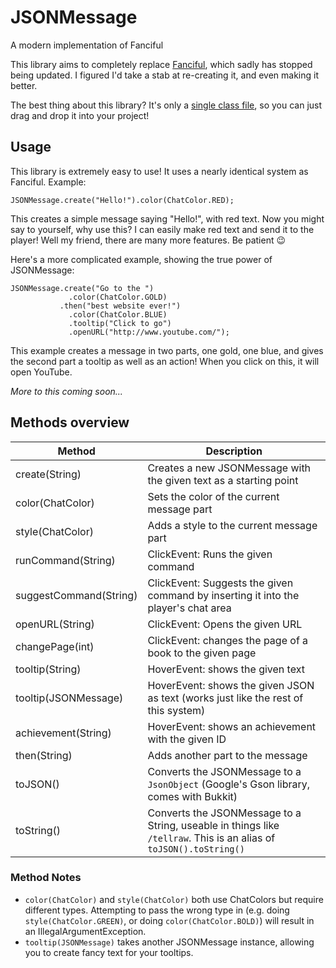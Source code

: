# JSONMessage
A modern implementation of Fanciful

This library aims to completely replace [Fanciful](https://bukkit.org/threads/lib-fanciful-pleasant-chat-message-formatting.195148/), which sadly has stopped being updated. I figured I'd take a stab at re-creating it, and even making it better.

The best thing about this library? It's only a [single class file](https://github.com/Rayzr522/JSONMessage/blob/master/src/main/java/com/perceivedev/jsonmessage/JSONMessage.java), so you can just drag and drop it into your project!

## Usage
This library is extremely easy to use! It uses a nearly identical system as Fanciful. Example:
    
    JSONMessage.create("Hello!").color(ChatColor.RED);
    
This creates a simple message saying "Hello!", with red text. Now you might say to yourself, why use this? I can easily make red text and send it to the player! Well my friend, there are many more features. Be patient :wink:

Here's a more complicated example, showing the true power of JSONMessage:

    JSONMessage.create("Go to the ")
                 .color(ChatColor.GOLD)
               .then("best website ever!")
                 .color(ChatColor.BLUE)
                 .tooltip("Click to go")
                 .openURL("http://www.youtube.com/");
                 
This example creates a message in two parts, one gold, one blue, and gives the second part a tooltip as well as an action! When you click on this, it will open YouTube.

*More to this coming soon...*

## Methods overview

Method | Description
------ | -----------
create(String) | Creates a new JSONMessage with the given text as a starting point
color(ChatColor) | Sets the color of the current message part
style(ChatColor) | Adds a style to the current message part
runCommand(String) | ClickEvent: Runs the given command
suggestCommand(String) |  ClickEvent: Suggests the given command by inserting it into the player's chat area
openURL(String) | ClickEvent: Opens the given URL
changePage(int) | ClickEvent: changes the page of a book to the given page
tooltip(String) | HoverEvent: shows the given text
tooltip(JSONMessage) | HoverEvent: shows the given JSON as text (works just like the rest of this system)
achievement(String) | HoverEvent: shows an achievement with the given ID
then(String) | Adds another part to the message
toJSON() | Converts the JSONMessage to a `JsonObject` (Google's Gson library, comes with Bukkit)
toString() | Converts the JSONMessage to a String, useable in things like `/tellraw`. This is an alias of `toJSON().toString()`

### Method Notes
- `color(ChatColor)` and `style(ChatColor)` both use ChatColors but require different types. Attempting to pass the wrong type in (e.g. doing `style(ChatColor.GREEN)`, or doing `color(ChatColor.BOLD)`) will result in an IllegalArgumentException.
- `tooltip(JSONMessage)` takes another JSONMessage instance, allowing you to create fancy text for your tooltips.
